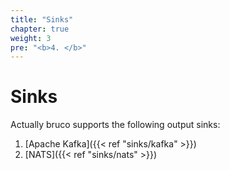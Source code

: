 ```yaml
---
title: "Sinks"
chapter: true
weight: 3
pre: "<b>4. </b>"
---
```


# Sinks

Actually bruco supports the following output sinks:

1. [Apache Kafka]({{< ref "sinks/kafka" >}})
2. [NATS]({{< ref "sinks/nats" >}})


